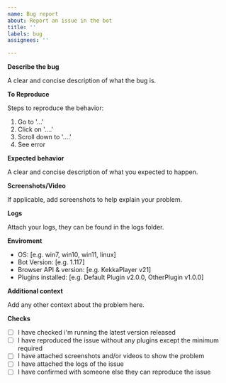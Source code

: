 ```yaml
---
name: Bug report
about: Report an issue in the bot
title: ''
labels: bug
assignees: ''

---
```


**Describe the bug**

A clear and concise description of what the bug is.


**To Reproduce**

Steps to reproduce the behavior:
1. Go to '...'
2. Click on '....'
3. Scroll down to '....'
4. See error


**Expected behavior**

A clear and concise description of what you expected to happen.


**Screenshots/Video**

If applicable, add screenshots to help explain your problem.


**Logs**

Attach your logs, they can be found in the logs folder.


**Enviroment**

 - OS: [e.g. win7, win10, win11, linux]
 - Bot Version: [e.g. 1.117]
 - Browser API & version: [e.g. KekkaPlayer v21]
 - Plugins installed: [e.g. Default Plugin v2.0.0, OtherPlugin v1.0.0]


**Additional context**

Add any other context about the problem here.


**Checks**

 - [ ] I have checked i'm running the latest version released
 - [ ] I have reproduced the issue without any plugins except the minimum required
 - [ ] I have attached screenshots and/or videos to show the problem
 - [ ] I have attached the logs of the issue
 - [ ] I have confirmed with someone else they can reproduce the issue
